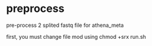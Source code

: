 # preprocess
pre-process 2 splited fastq file for athena_meta

first, you must change file mod using
chmod +srx run.sh
